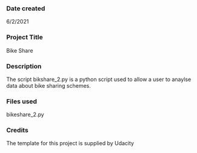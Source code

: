 ### Date created
6/2/2021

### Project Title
Bike Share

### Description
The script bikshare_2.py is a python script used to allow a user to anaylse data about bike sharing schemes.

### Files used
bikeshare_2.py

### Credits
The template for this project is supplied by Udacity

